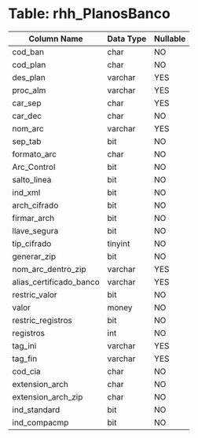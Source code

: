 # Table: rhh_PlanosBanco

| Column Name | Data Type | Nullable |
|-------------|-----------|----------|
| cod_ban | char | NO |
| cod_plan | char | NO |
| des_plan | varchar | YES |
| proc_alm | varchar | YES |
| car_sep | char | YES |
| car_dec | char | NO |
| nom_arc | varchar | YES |
| sep_tab | bit | NO |
| formato_arc | char | NO |
| Arc_Control | bit | NO |
| salto_linea | bit | NO |
| ind_xml | bit | NO |
| arch_cifrado | bit | NO |
| firmar_arch | bit | NO |
| llave_segura | bit | NO |
| tip_cifrado | tinyint | NO |
| generar_zip | bit | NO |
| nom_arc_dentro_zip | varchar | YES |
| alias_certificado_banco | varchar | YES |
| restric_valor | bit | NO |
| valor | money | NO |
| restric_registros | bit | NO |
| registros | int | NO |
| tag_ini | varchar | YES |
| tag_fin | varchar | YES |
| cod_cia | char | NO |
| extension_arch | char | NO |
| extension_arch_zip | char | NO |
| ind_standard | bit | NO |
| ind_compacmp | bit | NO |
